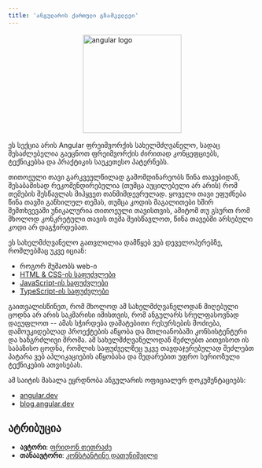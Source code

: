 ```yaml
---
title: 'ანგულარის ქართული გზამკვლევი'
---
```


<img style="width: 200px; margin: 1rem auto; display: block" src="/assets/icons/angular.svg" alt="angular logo">

ეს სექცია არის Angular ფრეიმვორქის სახელმძღვანელო, სადაც
შესაძლებელია გაეცნოთ ფრეიმვორქის ძირითად კონცეფციებს, ტექნიკებსა და პრაქტიკის
საუკეთესო პატერნებს.

თითოეული თავი გარკვეულწილად გამომდინარეობს წინა თავებიდან, შესაბამისად რეკომენდირებულია
(თუმცა აუცილებელი არ არის) რომ თემების შესწავლას მიჰყვეთ თანმიმდევრულად. ყოველი თავი
ეფუძნება წინა თავში განხილულ თემას, თუმცა კოდის მაგალითები ხშირ შემთხვევაში უნიკალურია
თითოეული თავისთვის, ამიტომ თუ გსურთ რომ მხოლოდ კონკრეტული თავის თემა შეისწავლოთ,
წინა თავებში არსებული კოდი არ დაგჭირდებათ.

ეს სახელმძღვანელო გათვლილია დამწყებ ვებ დეველოპერებზე, რომლებმაც უკვე იციან:

- როგორ მუშაობს web-ი
- [HTML & CSS-ის საფუძვლები](/doc/guides/html-css)
- [JavaScript-ის საფუძვლები](/doc/guides/javascript)
- [TypeScript-ის საფუძვლები](/doc/guides/typescript)

გაითვალისწინეთ, რომ მხოლოდ ამ სახელმძღვანელოდან მიღებული ცოდნა არ არის საკმარისი იმისთვის,
რომ ანგულარს სრულფასოვნად დაეუფლოთ -- ამას სჭირდება დამატებითი რესურსების მოძიება,
დამოუკიდებლად პროექტების აწყობა და მთლიანობაში კონსისტენტური და ხანგრძლივი შრომა.
ამ სახელმძღვანელოდან შეძლებთ აითვისოთ ის საბაზისო ცოდნა, რომლის საფუძველზეც უკვე თავდაჯერებულად
შეძლებთ პატარა ვებ აპლიკაციების აწყობასა და შედარებით უფრო სერიოზული ტექნიკების ათვისებას.

ამ საიტის მასალა ეყრდნობა ანგულარის ოფიციალურ დოკუმენტაციებს:

- [angular.dev](https://angular.dev)
- [blog.angular.dev](https://blog.angular.dev/)

## ატრიბუცია

- **ავტორი**: [ფრიდონ თეთრაძე](https://pridontetradze.com)
- **თანაავტორი**: [კონსტანტინე დათუნიშვილი](https://konstantinedatunishvili.com)
